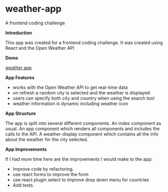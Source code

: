 # weather-app
 A frontend coding challenge

**Introduction**

This app was created for a frontend coding challenge. It was created using React and the Open Weather API

**Demo**

[weather app](https://weather-app.proctor-webworks.com/)

**App Features**
* works with the Open Weather API to get real-time data
* on refresh a random city is selected and the weather is displayed
* users can specify both city and country when using the search tool
* weather information is dynamic including weather icon

**App Structure**

The app is split into several different components. An index component as usual. An app component which renders all components and includes the calls to the API. A weather-display component which contains all the info about the weather for the city selected.  

**App Improvements**

If I had more time here are the improvements I would make to the app: 
* Improve code by refactoring. 
* use react forms to improve the form
* use react plugin select to improve drop down menu for countries
* Add tests.
